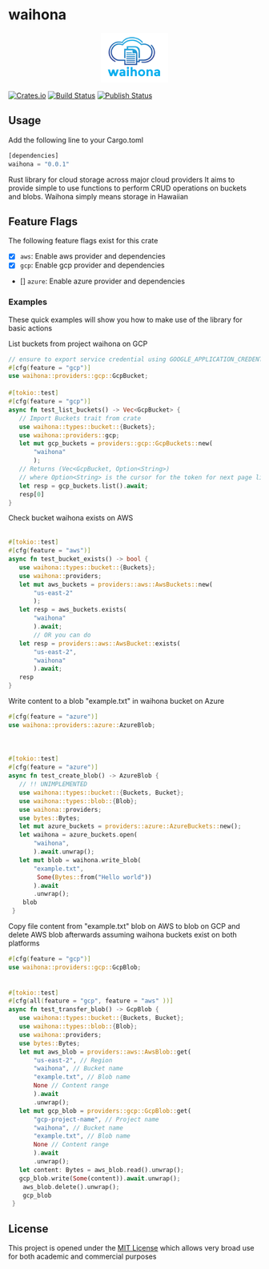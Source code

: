 # waihona
<!-- markdownlint-disable-next-line -->
<p align="center"><img src="assets/waihona.png" alt="mythra" height="100px"></p>

[![Crates.io](https://img.shields.io/crates/v/waihona.svg)](https://crates.io/crates/waihona)
[![Build Status](https://github.com/bisoncorps/waihona/workflows/Build%20and%20Test/badge.svg)](https://github.com/bisoncorps/waihona/actions)
[![Publish Status](https://github.com/bisoncorps/waihona/workflows/Publish%20to%20Cargo/badge.svg)](https://github.com/bisoncorps/waihona/actions)


## Usage

Add the following line to your Cargo.toml

```rust
[dependencies]
waihona = "0.0.1"
```

Rust library for cloud storage across major cloud providers
It aims to provide simple to use functions to perform CRUD operations on
buckets and blobs.
Waihona simply means storage in Hawaiian

 ## Feature Flags

 The following feature flags exist for this crate
 - [x] `aws`: Enable aws provider and dependencies
 - [x] `gcp`: Enable gcp provider and dependencies
 - [] `azure`: Enable azure provider and dependencies

### Examples

These quick examples will show you how to make use of the
library for basic actions


List buckets from project waihona on GCP


```rust
// ensure to export service credential using GOOGLE_APPLICATION_CREDENTIALS
#[cfg(feature = "gcp")]
use waihona::providers::gcp::GcpBucket;

#[tokio::test]
#[cfg(feature = "gcp")]
async fn test_list_buckets() -> Vec<GcpBucket> {
   // Import Buckets trait from crate
   use waihona::types::bucket::{Buckets};
   use waihona::providers::gcp;
   let mut gcp_buckets = providers::gcp::GcpBuckets::new(
       "waihona"
       );
   // Returns (Vec<GcpBucket, Option<String>)
   // where Option<String> is the cursor for the token for next page listing
   let resp = gcp_buckets.list().await;
   resp[0]
}
```


Check bucket waihona exists on AWS

```rust

#[tokio::test]
#[cfg(feature = "aws")]
async fn test_bucket_exists() -> bool {
   use waihona::types::bucket::{Buckets};
   use waihona::providers;
   let mut aws_buckets = providers::aws::AwsBuckets::new(
       "us-east-2"
       );
   let resp = aws_buckets.exists(
       "waihona"
       ).await;
       // OR you can do
   let resp = providers::aws::AwsBucket::exists(
       "us-east-2",
       "waihona"
       ).await;
   resp
}
```

Write content to a blob "example.txt" in waihona bucket on Azure

```rust
#[cfg(feature = "azure")]
use waihona::providers::azure::AzureBlob;



#[tokio::test]
#[cfg(feature = "azure")]
async fn test_create_blob() -> AzureBlob {
   // !! UNIMPLEMENTED
   use waihona::types::bucket::{Buckets, Bucket};
   use waihona::types::blob::{Blob};
   use waihona::providers;
   use bytes::Bytes;
   let mut azure_buckets = providers::azure::AzureBuckets::new();
   let waihona = azure_buckets.open(
       "waihona",
       ).await.unwrap();
   let mut blob = waihona.write_blob(
       "example.txt",
        Some(Bytes::from("Hello world"))
       ).await
       .unwrap();
    blob
 }
 ```

 Copy file content from "example.txt" blob on AWS to blob on GCP
 and delete AWS blob afterwards
 assuming waihona buckets exist on both platforms

```rust
#[cfg(feature = "gcp")]
use waihona::providers::gcp::GcpBlob;


#[tokio::test]
#[cfg(all(feature = "gcp", feature = "aws" ))]
async fn test_transfer_blob() -> GcpBlob {
   use waihona::types::bucket::{Buckets, Bucket};
   use waihona::types::blob::{Blob};
   use waihona::providers;
   use bytes::Bytes;
   let mut aws_blob = providers::aws::AwsBlob::get(
       "us-east-2", // Region
       "waihona", // Bucket name
       "example.txt", // Blob name
       None // Content range
       ).await
       .unwrap();
   let mut gcp_blob = providers::gcp::GcpBlob::get(
       "gcp-project-name", // Project name
       "waihona", // Bucket name
       "example.txt", // Blob name
       None // Content range
       ).await
       .unwrap();
   let content: Bytes = aws_blob.read().unwrap();
   gcp_blob.write(Some(content)).await.unwrap();
    aws_blob.delete().unwrap();
    gcp_blob
 }
 ```

## License

This project is opened under the [MIT License](./LICENSE) which allows very broad use for both academic and commercial purposes
